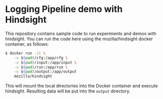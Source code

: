 # Logging Pipeline demo with Hindsight

This repository contains sample code to run experiments and demos with
hindsight. You can run the code here using the mozilla/hindsight docker
container, as follows:

```bash
$ docker run -it \
    -v $(pwd)/cfg:/app/cfg \
    -v $(pwd)/input:/app/input \
    -v $(pwd)/run:/app/run \
    -v $(pwd)/output:/app/output
    mozilla/hindsight
```

This will mount the local directories into the Docker container and execute
hindsight. Resulting data will be put into the `output` directory.
